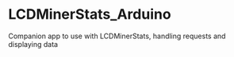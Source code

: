 # LCDMinerStats_Arduino
Companion app to use with LCDMinerStats, handling requests and displaying data

